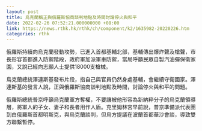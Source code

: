 ```yaml
---
layout: post
title: 烏克蘭稱正與俄羅斯協商談判地點及時間討論停火與和平
date: 2022-02-26 07:52:21.000000000 +08:00
link: https://news.rthk.hk/rthk/ch/component/k2/1635982-20220226.htm
categories: rthk
---
```


俄羅斯持續向烏克蘭發動攻勢，已進入首都基輔北部，基輔傳出爆炸聲及槍聲，市長形容首都進入防禦階段，政府軍加派軍車防禦，當局呼籲民眾自製汽油彈保衛家園，又說已經向志願人士提供18000支槍械。

烏克蘭總統澤連斯基發布片段，指自己與官員仍然身處基輔，會繼續守衛國家。澤連斯基的發言人說，正與俄羅斯協商談判地點及時間，討論停火與和平的問題。

俄羅斯總統普京呼籲烏克蘭軍方奪權，不要讓被他形容為新納粹分子的烏克蘭領導層，將軍人的子女、妻子和長者用作人盾。克里姆林宮早前說，普京準備派代表團到白俄羅斯首都明斯克，與烏克蘭談判，但烏方提議在波蘭首都華沙會談，導致雙方聯繫暫停。
